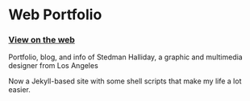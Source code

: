 # Web Portfolio
### <a href="http://stedmanhalliday.com">View on the web</a> ###
Portfolio, blog, and info of Stedman Halliday, a graphic and multimedia designer from Los Angeles

Now a Jekyll-based site with some shell scripts that make my life a lot easier.

